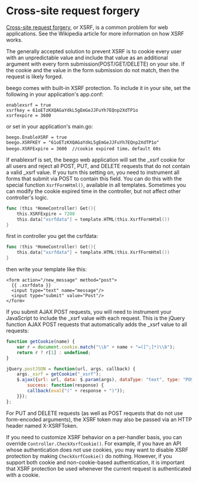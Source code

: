 # Cross-site request forgery

[Cross-site request forgery](http://en.wikipedia.org/wiki/Cross-site_request_forgery), or XSRF, is a common problem for web applications. See the Wikipedia article for more information on how XSRF works.

The generally accepted solution to prevent XSRF is to cookie every user with an unpredictable value and include that value as an additional argument with every form submission(POST/GET/DELETE) on your site. If the cookie and the value in the form submission do not match, then the request is likely forged.

beego comes with built-in XSRF protection. To include it in your site, set the following in your application's app.conf:

    enablexsrf = true
    xsrfkey = 61oETzKXQAGaYdkL5gEmGeJJFuYh7EQnp2XdTP1o
    xsrfexpire = 3600

or set in your application's main.go:

    beego.EnableXSRF = true
    beego.XSRFKEY = "61oETzKXQAGaYdkL5gEmGeJJFuYh7EQnp2XdTP1o"
    beego.XSRFExpire = 3600  //cookie expired time，default 60s

If enablexsrf is set, the beego web application will set the _xsrf cookie for all users and reject all POST, PUT, and DELETE requests that do not contain a valid _xsrf value. If you turn this setting on, you need to instrument all forms that submit via POST to contain this field. You can do this with the special function `XsrfFormHtml()`, available in all templates. Sometimes you can modify the cookie expired time in the controller, but not affect other controller's logic.

```go
func (this *HomeController) Get(){
	this.XSRFExpire = 7200
	this.data["xsrfdata"] = template.HTML(this.XsrfFormHtml())
}
```

first in controller you get the csrfdata:

```go
func (this *HomeController) Get(){
    this.data["xsrfdata"] = template.HTML(this.XsrfFormHtml())
}
```

then write your template like this:

    <form action="/new_message" method="post">
      {{ .xsrfdata }}
      <input type="text" name="message"/>
      <input type="submit" value="Post"/>
    </form>

If you submit AJAX POST requests, you will need to instrument your JavaScript to include the _xsrf value with each request. This is the jQuery function AJAX POST requests that automatically adds the _xsrf value to all requests:

```javascript
function getCookie(name) {
	var r = document.cookie.match("\\b" + name + "=([^;]*)\\b");
	return r ? r[1] : undefined;
}

jQuery.postJSON = function(url, args, callback) {
	args._xsrf = getCookie("_xsrf");
	$.ajax({url: url, data: $.param(args), dataType: "text", type: "POST",
		success: function(response) {
		callback(eval("(" + response + ")"));
	}});
};
```

For PUT and DELETE requests (as well as POST requests that do not use form-encoded arguments), the XSRF token may also be passed via an HTTP header named X-XSRFToken.

If you need to customize XSRF behavior on a per-handler basis, you can override `Controller.CheckXsrfCookie()`. For example, if you have an API whose authentication does not use cookies, you may want to disable XSRF protection by making `CheckXsrfCookie()` do nothing. However, if you support both cookie and non-cookie-based authentication, it is important that XSRF protection be used whenever the current request is authenticated with a cookie.
